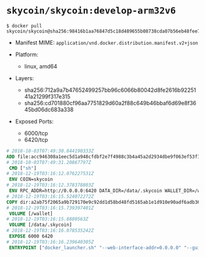 # `skycoin/skycoin:develop-arm32v6`

```console
$ docker pull skycoin/skycoin@sha256:98416b1aa76847d5c18d489655b08738cda07b56eb48fee763899ad4bd410cd8
```

- Manifest MIME: `application/vnd.docker.distribution.manifest.v2+json`

- Platform: 
	- linux, amd64

- Layers:
	- sha256:712a9a7b47652499257bb96c6066b80042d8fe2616b9225141a21299f317e315
	- sha256:cd701880cf96aa7751829d60a2f88c649b46bbaf6d69e8f3645bd06dc683a338

- Exposed Ports:
	- 6000/tcp
	- 6420/tcp

```dockerfile
# 2018-10-03T07:49:30.844190333Z
ADD file:acc946308a1eec5d1a948cfdbf2e7f4988c3b4a45a2d2934dbe9f063ef53f150 in / 
# 2018-10-03T07:49:31.20867797Z
 CMD ["sh"]
# 2018-12-19T03:16:12.076227531Z
 ENV COIN=skycoin
# 2018-12-19T03:16:12.378378803Z
 ENV RPC_ADDR=http://0.0.0.0:6420 DATA_DIR=/data/.skycoin WALLET_DIR=/wallet WALLET_NAME=.wlt
# 2018-12-19T03:16:15.524072272Z
COPY dir:a2ab75f2065a9b729170e9c92dd1d58bd48fd5165ab1e1d910e90adf6adb3680 in / 
# 2018-12-19T03:16:15.739397401Z
 VOLUME [/wallet]
# 2018-12-19T03:16:15.8880563Z
 VOLUME [/data/.skycoin]
# 2018-12-19T03:16:16.078535242Z
 EXPOSE 6000 6420
# 2018-12-19T03:16:16.239640305Z
 ENTRYPOINT ["docker_launcher.sh" "--web-interface-addr=0.0.0.0" "--gui-dir=/usr/local/skycoin/src/gui/static"]
```


